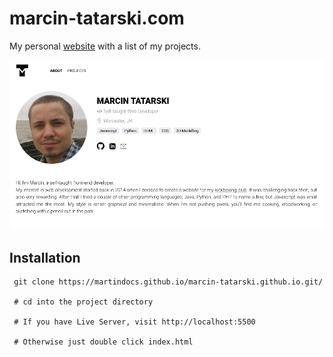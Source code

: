 # marcin-tatarski.com

My personal [website](https://marcin-tatarski.com) with a list of my projects.

![Main Page](./img/marcin-tatarski-portfolio.png)

## Installation
```
 git clone https://martindocs.github.io/marcin-tatarski.github.io.git/

 # cd into the project directory

 # If you have Live Server, visit http://localhost:5500 
 
 # Otherwise just double click index.html
```
